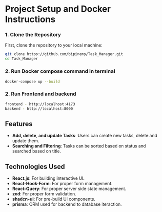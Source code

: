 # Project Setup and Docker Instructions

### 1. Clone the Repository

First, clone the repository to your local machine:

```bash
git clone https://github.com/bipinemp/Task_Manager.git
cd Task_Manager
```

### 2. Run Docker compose command in terminal

```bash
docker-compose up --build
```

### 2. Run Frontend and backend

```bash
frontend - http://localhost:4173
backend - http://localhost:8000
```

## Features

- **Add, delete, and update Tasks**: Users can create new tasks, delete and update them.
- **Searching and Filtering**: Tasks can be sorted based on status and searched based on title.

## Technologies Used
- **React.js**: For building interactive UI.
- **React-Hook-Form**: For proper form management.
- **React-Query**: For proper server side state management.
- **zod**: For proper form validation.
- **shadcn-ui**: For pre-build UI components.
- **prisma**: ORM used for backend to database iteraction.
